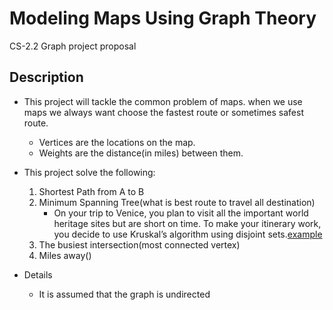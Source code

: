 # Modeling Maps Using Graph Theory 
CS-2.2 Graph project proposal

## Description
- This project will tackle the common problem of maps. when we use maps we always want choose the fastest route or sometimes safest route. 
    - Vertices are the locations on the map.
    - Weights are the distance(in miles) between them.

- This project solve the following: 
    1. Shortest Path from A to B
    1. Minimum Spanning Tree(what is best route to travel all destination)
        - On your trip to Venice, you plan to visit all the important world heritage sites but are short on time. To make your itinerary work, you decide to use Kruskal’s algorithm using disjoint sets.[example](https://www.hackerearth.com/blog/developers/kruskals-minimum-spanning-tree-algorithm-example/)
    1. The busiest intersection(most connected vertex)
    1. Miles away()
    

- Details
    - It is assumed that the graph is undirected

